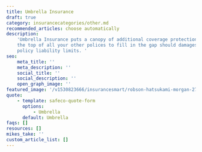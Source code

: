 ```yaml
---
title: Umbrella Insurance
draft: true
category: insurancecategories/other.md
recommended_articles: choose automatically
description:
    'Umbrella Insurance puts a canopy of additional coverage protection over
    the top of all your other polices to fill in the gap should damages exceed other
    policy liability limits. '
seo:
    meta_title: ''
    meta_description: ''
    social_title: ''
    social_description: ''
    open_graph_image: ''
featured_image: '/v1530823666/insurancesmart/robson-hatsukami-morgan-275558-unsplash%20%281%29.jpg'
quote:
    - template: safeco-quote-form
      options:
          - Umbrella
      default: Umbrella
faqs: []
resources: []
mikes_take: ''
custom_article_list: []
---
```

